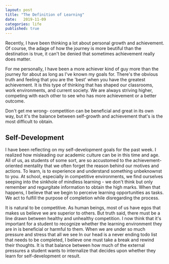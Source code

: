 ```yaml
---
layout: post
title: "The Definition of Learning"
date:   2019-11-09
categories: life
published: true
---
```


Recently, I have been thinking a lot about personal growth and achievement. Of course, the adage of how the journey is more beutiful than the destination is true, it can't be denied that sometimes achievement really does matter.

For me personally, I have been a more achiever kind of guy more than the journey for about as long as I've known my goals for. There's the obvious truth and feeling that you are the 'best' when you have the greatest achievement. It is this type of thinking that has shaped our classrooms, work environments, and current society. We are always striving higher, competing with each other to see who has more achievement or a better outcome. 

Don't get me wrong- competition can be beneficial and great in its own way, but it's the balance between self-growth and achievement that's is the most difficult to obtain. 

## Self-Development

I have been reflecting on my self-development goals for the past week. I realized how misleading our academic culture can be in this time and age. All of us, as students of some sort, are so accustomed to the achievement-oriented mentality that we often forget the reason behind our motives and actions. To learn, is to experience and understand something unbeknownst to you. At school, especially in competitive environments, we find ourselves seeping into the sinkhole of mindless learning - we don't think but only remember and regurgitate information to obtain the high marks.
When that happens, I believe that we begin to perceive learning opportunities as tasks. We act to fulfill the purpose of completion while disregarding the process.

It is natural to be competitive. As human beings, most of us have egos that makes us believe we are superior to others. But truth said, there must be a line drawn between healthy and unhealthy competition. I now think that it's important for a student to recognize whether the learning environment they are in is beneficial or harmful to them.
When we are under so much pressure and stress that all we see In our head is a never ending todo list that needs to be completed, I believe one must take a break and rewind their thoughts. It is that balance between how much of the external pressures a student wants to internalize that decides upon whether they learn for self-development or result.


